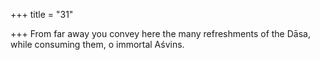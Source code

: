 +++
title = "31"

+++
From far away you convey here the many refreshments
of the Dāsa, while consuming them, o immortal Aśvins.